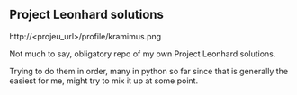 Project Leonhard solutions
-----------------------

http://<projeu_url>/profile/kramimus.png

Not much to say, obligatory repo of my own Project Leonhard solutions.

Trying to do them in order, many in python so far since that is
generally the easiest for me, might try to mix it up at some point.